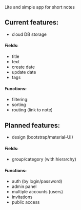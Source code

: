 Lite and simple app for short notes

## Current features:

- cloud DB storage

#### Fields:
- title
- text
- create date
- update date
- tags

#### Functions:
- filtering
- sorting
- routing (link to note)

## Planned features:

- design (bootstrap/material-UI)

#### Fields:
- group/category (with hierarchy)

#### Functions:
- auth (by login/password)
- admin panel
- multiple accounts (users)
- invitations
- public access
